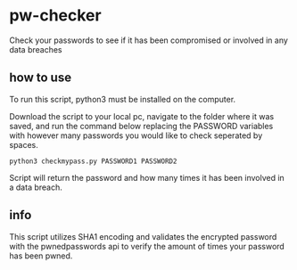 # pw-checker
Check your passwords to see if it has been compromised or involved in any data breaches

## how to use
To run this script, python3 must be installed on the computer.

Download the script to your local pc, navigate to the folder where it was saved, and run the command below replacing the PASSWORD variables with however many passwords you would like to check seperated by spaces.
```
python3 checkmypass.py PASSWORD1 PASSWORD2
```
Script will return the password and how many times it has been involved in a data breach.

## info

This script utilizes SHA1 encoding and validates the encrypted password with the pwnedpasswords api to verify the amount of times your password has been pwned.